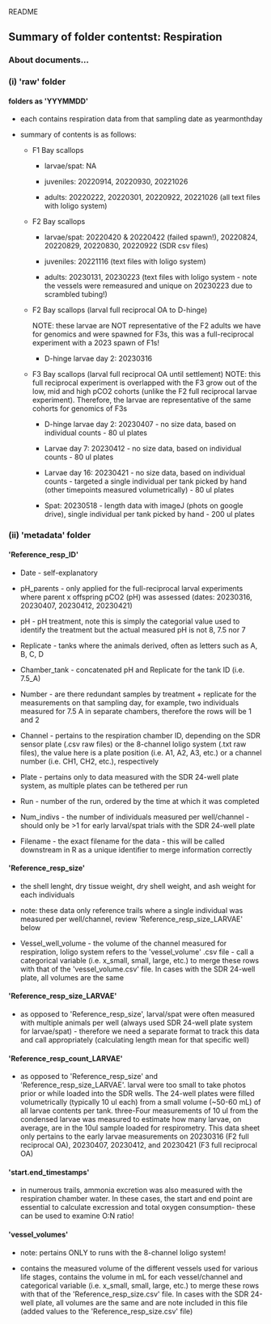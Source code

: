 README


## Summary of folder contentst: **Respiration**


### About documents...

### (i) 'raw' folder
#### folders as 'YYYMMDD'

- each contains respiration data from that sampling date as yearmonthday

- summary of contents is as follows:

	- F1 Bay scallops

		- larvae/spat: NA

		- juveniles: 20220914, 20220930, 20221026

		- adults: 20220222, 20220301, 20220922, 20221026 (all text files with loligo system)

	- F2 Bay scallops

		- larvae/spat: 20220420 & 20220422 (failed spawn!), 20220824, 20220829, 20220830, 20220922 (SDR csv files)

		- juveniles: 20221116 (text files with loligo system)

		- adults: 20230131, 20230223 (text files with loligo system - note the vessels were remeasured and unique on 20230223 due to scrambled tubing!)

  - F2 Bay scallops (larval full reciprocal OA to D-hinge)

	NOTE: these larvae are NOT representative of the F2 adults we have for genomics and were spawned for F3s, this was a full-reciprocal experiment with a 2023 spawn of F1s!  

    - D-hinge larvae day 2: 20230316

  - F3 Bay scallops (larval full reciprocal OA until settlement)
	NOTE: this full reciprocal experiment is overlapped with the F3 grow out of the low, mid and high pCO2 cohorts (unlike the F2 full reciprocal larvae experiment). Therefore, the larvae are representative of the same cohorts for genomics of F3s

	- D-hinge larvae day 2: 20230407 - no size data, based on individual counts - 80 ul plates

	- Larvae day 7: 20230412 - no size data, based on individual counts - 80 ul plates

	- Larvae day 16: 20230421 - no size data, based on individual counts - targeted a single individual per tank picked by hand (other timepoints measured volumetrically) - 80 ul plates

	- Spat: 20230518 - length data with imageJ (phots on google drive), single individual per tank picked by hand - 200 ul plates

### (ii) 'metadata' folder

#### 'Reference_resp_ID'

- Date      - self-explanatory

- pH_parents - only applied for the full-reciprocal larval experiments where parent x offspring pCO2 (pH) was assessed (dates: 20230316, 20230407, 20230412, 20230421)

- pH        - pH treatment, note this is simply the categorial value used to identify the treatment but the actual measured pH is not 8, 7.5 nor 7

- Replicate	- tanks where the animals derived, often as letters such as A, B, C, D

- Chamber_tank	- concatenated pH and Replicate for the tank ID (i.e. 7.5_A)

- Number	    - are there redundant samples by treatment + replicate for the measurements on that sampling day, for example, two individuals measured for 7.5 A in separate chambers, therefore the rows will be 1 and 2

- Channel	    - pertains to the respiration chamber ID, depending on the SDR sensor plate (.csv raw files) or the 8-channel loligo system (.txt raw files), the value here is a plate position (i.e. A1, A2, A3, etc.) or a channel number (i.e. CH1, CH2, etc.), respectively

- Plate	        - pertains only to data measured with the SDR 24-well plate system, as multiple plates can be tethered per run

- Run	        - number of the run, ordered by the time at which it was completed

- Num_indivs	- the number of individuals measured per well/channel - should only be >1 for early larval/spat trials with the SDR 24-well plate

- Filename      - the exact filename for the data - this will be called downstream in R as a unique identifier to merge information correctly



#### 'Reference_resp_size'

- the shell lenght, dry tissue weight, dry shell weight, and ash weight for each individuals

- note: these data only reference trails where a single individual was measured per well/channel, review 'Reference_resp_size_LARVAE' below

- Vessel_well_volume - the volume of the channel measured for respiration, loligo system refers to the 'vessel_volume' .csv file - call a categorical variable (i.e. x_small, small, large, etc.) to merge these rows with that of the 'vessel_volume.csv' file.  In cases with the SDR 24-well plate, all volumes are the same


#### 'Reference_resp_size_LARVAE'

- as opposed to 'Reference_resp_size', larval/spat were often measured with multiple animals per well (always used SDR 24-well plate system for larvae/spat) - therefore we
need a separate format to track this data and call appropriately (calculating length mean for that specific well)

#### 'Reference_resp_count_LARVAE'

- as opposed to 'Reference_resp_size' and 'Reference_resp_size_LARVAE'. larval were too small to take photos prior or while loaded into the SDR wells. The 24-well plates were filled volumetrically (typically 10 ul each)
from a small volume (~50-60 mL) of all larvae contents per tank. three-Four measurements of 10 ul from the condensed larvae was measured to estimate how many larvae, on average, are in the 10ul sample loaded for respirometry.
This data sheet only pertains to the early larvae measurements on  20230316 (F2 full reciprocal OA), 20230407, 20230412, and 20230421 (F3 full reciprocal OA)

#### 'start.end_timestamps'

- in numerous trails, ammonia excretion was also measured with the respiration chamber water. In these cases, the start and end point are essential to calculate excression and total oxygen consumption- these can be used to examine O:N ratio!

#### 'vessel_volumes'

- note: pertains ONLY to runs with the 8-channel loligo system!

- contains the measured volume of the different vessels used for various life stages, contains the volume in mL for each vessel/channel and categorical variable (i.e. x_small, small, large, etc.) to merge these rows with that of the 'Reference_resp_size.csv' file.  In cases with the SDR 24-well plate, all volumes are the same and are note included in this file (added values to the 'Reference_resp_size.csv' file)
